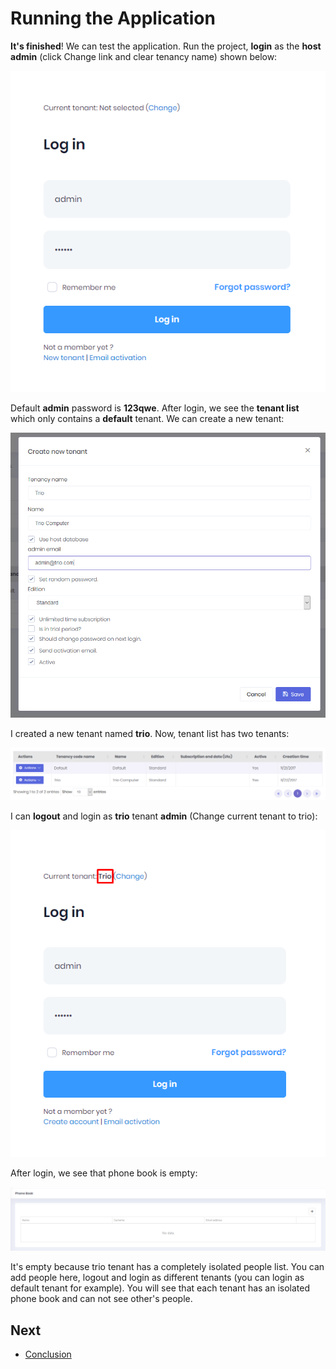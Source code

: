 # Running the Application

**It's finished**! We can test the application. Run the project, **login** as the **host admin** (click Change link and clear tenancy name) shown below:

<img src="images/login-as-host-6.png" alt="Login as host" class="img-thumbnail" />

Default **admin** password is **123qwe**. After login, we see the **tenant list** which only contains a **default** tenant. We can create a new tenant:

<img src="images/create-tenant-7.png" alt="Creating tenant" class="img-thumbnail" />

I created a new tenant named **trio**. Now, tenant list has two tenants:

<img src="images/tenant-list-with-2-tenant-2.png" alt="Tenant list" class="img-thumbnail" />

I can **logout** and login as **trio** tenant **admin** (Change current tenant to trio):

<img src="images/login-as-trio-4.png" alt="Login as tenant admin" class="img-thumbnail" />

After login, we see that phone book is empty:

<img src="images/phonebook-empty-3.png" alt="Empty phonebook of new tenant" class="img-thumbnail" />

It's empty because trio tenant has a completely isolated people list.
You can add people here, logout and login as different tenants (you can
login as default tenant for example). You will see that each tenant has
an isolated phone book and can not see other's people.

## Next

- [Conclusion](Developing-Step-By-Step-Core-Conclusion.md)